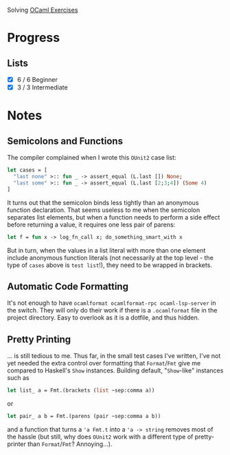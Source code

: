 Solving [OCaml Exercises](https://ocaml.org/exercises)

# Progress

## Lists
- [X] 6 / 6 Beginner
- [X] 3 / 3 Intermediate

# Notes

## Semicolons and Functions
The compiler complained when I wrote this `OUnit2` case list:
```ocaml
let cases = [
  "last none" >:: fun _ -> assert_equal (L.last []) None;
  "last some" >:: fun _ -> assert_equal (L.last [2;3;4]) (Some 4)
]
```

It turns out that the semicolon binds less tightly than an anonymous function declaration. That seems useless to me when the semicolon separates list elements, but when a function needs to perform a side effect before returning a value, it requires one less pair of parens:

```ocaml
let f = fun x -> log_fn_call x; do_something_smart_with x
```

But in turn, when the values in a list literal with more than one element include anonymous function literals (not necessarily at the top level - the type of `cases` above is `test list`!), they need to be wrapped in brackets.

## Automatic Code Formatting
It's not enough to have `ocamlformat ocamlformat-rpc ocaml-lsp-server` in the switch. They will only do their work if there is a `.ocamlformat` file in the project directory. Easy to overlook as it is a dotfile, and thus hidden.

## Pretty Printing
... is still tedious to me. Thus far, in the small test cases I've written, I've not yet needed the extra control over formatting that `Format`/`Fmt` give me compared to Haskell's `Show` instances. Building default, "`Show`-like" instances such as
```ocaml
let list_ a = Fmt.(brackets (list ~sep:comma a))
```
or
```ocaml
let pair_ a b = Fmt.(parens (pair ~sep:comma a b))
```
and a function that turns a `'a Fmt.t` into a `'a -> string` removes most of the hassle (but still, why does `OUnit2` work with a different type of pretty-printer than `Format`/`Fmt`? Annoying...). 